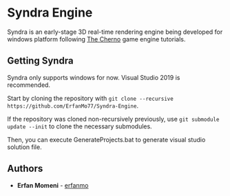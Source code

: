 # Syndra Engine
Syndra is an early-stage 3D real-time rendering engine being developed for windows platform following [The Cherno](https://www.youtube.com/channel/UCQ-W1KE9EYfdxhL6S4twUNw) game engine tutorials.

## Getting Syndra
Syndra only supports windows for now.
Visual Studio 2019 is recommended.

Start by cloning the repository with `git clone --recursive https://github.com/ErfanMo77/Syndra-Engine`.

If the repository was cloned non-recursively previously, use `git submodule update --init` to clone the necessary submodules.

Then, you can execute GenerateProjects.bat to generate visual studio solution file.

## Authors

* **Erfan Momeni** - [erfanmo](https://github.com/ErfanMo77)
